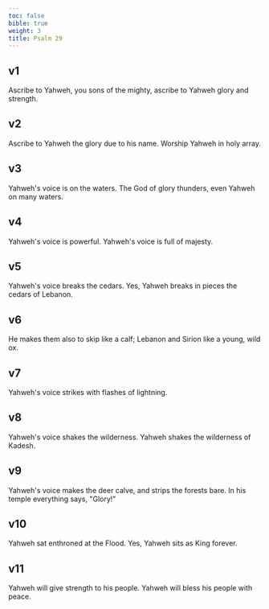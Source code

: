 ```yaml
---
toc: false
bible: true
weight: 3
title: Psalm 29
---
```




## v1 
Ascribe to Yahweh, you sons of the mighty, ascribe to Yahweh glory and strength. 

## v2 
Ascribe to Yahweh the glory due to his name. Worship Yahweh in holy array. 

## v3 
Yahweh's voice is on the waters. The God of glory thunders, even Yahweh on many waters. 

## v4 
Yahweh's voice is powerful. Yahweh's voice is full of majesty. 

## v5 
Yahweh's voice breaks the cedars. Yes, Yahweh breaks in pieces the cedars of Lebanon. 

## v6 
He makes them also to skip like a calf; Lebanon and Sirion like a young, wild ox. 

## v7 
Yahweh's voice strikes with flashes of lightning. 

## v8 
Yahweh's voice shakes the wilderness. Yahweh shakes the wilderness of Kadesh. 

## v9 
Yahweh's voice makes the deer calve, and strips the forests bare. In his temple everything says, "Glory!" 

## v10 
Yahweh sat enthroned at the Flood. Yes, Yahweh sits as King forever. 

## v11 
Yahweh will give strength to his people. Yahweh will bless his people with peace.

